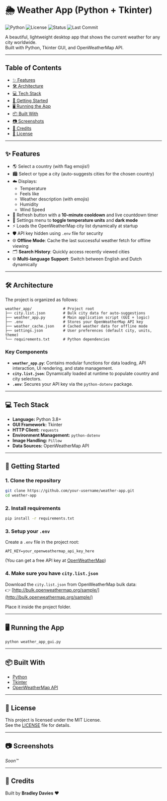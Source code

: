 # 🌦️ Weather App (Python + Tkinter)

![Python](https://img.shields.io/badge/Python-3.8%2B-blue?logo=python&logoColor=white)
![License](https://img.shields.io/badge/License-MIT-green)
![Status](https://img.shields.io/badge/Status-Active-green)
![Last Commit](https://img.shields.io/github/last-commit/10daviesb/Weather-App)

A beautiful, lightweight desktop app that shows the current weather for any city worldwide.  
Built with Python, Tkinter GUI, and OpenWeatherMap API.

---

## Table of Contents

- [✨ Features](#features)
- [🛠️ Architecture](#architecture)
- [💻 Tech Stack](#tech-stack)
- [🚀 Getting Started](#getting-started)
- [🖥️ Running the App](#running-the-app)
- [📦 Built With](#built-with)
- [📷 Screenshots](#screenshots)
- [🙌 Credits](#credits)
- [📄 License](#license)

---

## ✨ Features

- 🌎 Select a country (with flag emojis!)
- 🏙️ Select or type a city (auto-suggests cities for the chosen country)
- ☁️ Displays:
  - Temperature
  - Feels like
  - Weather description (with emojis)
  - Humidity
  - Wind Speed
- 🔄 Refresh button with a **10-minute cooldown** and live countdown timer
- 🔧 Settings menu to **toggle temperature units** and **dark mode**
- ⚡ Loads the OpenWeatherMap city list dynamically at startup
- 🛡️ API key hidden using `.env` file for security
- 🌐 **Offline Mode**: Cache the last successful weather fetch for offline viewing
- 🗂️ **Search History**: Quickly access recently viewed cities
- 🌐 **Multi-language Support**: Switch between English and Dutch dynamically

---

## 🛠️ Architecture

The project is organized as follows:
```
weather_app/              # Project root
├── city.list.json        # Bulk city data for auto-suggestions
├── weather_app.py        # Main application script (GUI + logic)
├── .env                  # Stores your OpenWeatherMap API key
├── weather_cache.json    # Cached weather data for offline mode
├── settings.json         # User preferences (default city, units, theme)
└── requirements.txt      # Python dependencies
```

### Key Components

- **`weather_app.py`**: Contains modular functions for data loading, API interaction, UI rendering, and state management.
- **`city.list.json`**: Dynamically loaded at runtime to populate country and city selectors.
- **`.env`**: Secures your API key via the `python-dotenv` package.

---

## 💻 Tech Stack

- **Language:** Python 3.8+
- **GUI Framework:** Tkinter
- **HTTP Client:** `requests`
- **Environment Management:** `python-dotenv`
- **Image Handling:** `Pillow`
- **Data Sources:** OpenWeatherMap API

---

## 🚀 Getting Started

### 1. Clone the repository

```bash
git clone https://github.com/your-username/weather-app.git
cd weather-app
```

### 2. Install requirements

```bash
pip install -r requirements.txt
```

### 3. Setup your `.env`

Create a `.env` file in the project root:

```plaintext
API_KEY=your_openweathermap_api_key_here
```

(You can get a free API key at [OpenWeatherMap](https://openweathermap.org/api))

### 4. Make sure you have `city.list.json`

Download the `city.list.json` from OpenWeatherMap bulk data:  
👉 [http://bulk.openweathermap.org/sample/](http://bulk.openweathermap.org/sample/)

Place it inside the project folder.

---

## 🖥️ Running the App

```bash
python weather_app_gui.py
```

---

## 📦 Built With

- [Python](https://www.python.org/)
- [Tkinter](https://wiki.python.org/moin/TkInter)
- [OpenWeatherMap API](https://openweathermap.org/api)

---

## 📄 License

This project is licensed under the MIT License.  
See the [LICENSE](LICENSE) file for details.

---

## 📷 Screenshots

*Soon™*

---

## 🙌 Credits

Built by **Bradley Davies** ❤️
